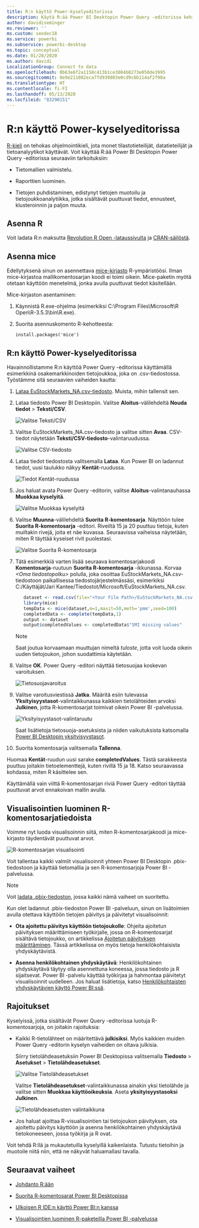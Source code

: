 ```yaml
---
title: R:n käyttö Power-kyselyeditorissa
description: Käytä R:ää Power BI Desktopin Power Query -editorissa kehittyneeseen analyysiin.
author: davidiseminger
ms.reviewer: ''
ms.custom: seodec18
ms.service: powerbi
ms.subservice: powerbi-desktop
ms.topic: conceptual
ms.date: 01/28/2020
ms.author: davidi
LocalizationGroup: Connect to data
ms.openlocfilehash: 0b63e6f2a1158c413b1ce3084b8273e050de3995
ms.sourcegitcommit: 0e9e211082eca7fd939803e0cd9c6b114af2f90a
ms.translationtype: HT
ms.contentlocale: fi-FI
ms.lasthandoff: 05/13/2020
ms.locfileid: "83290151"
---
```

# <a name="use-r-in-power-query-editor"></a>R:n käyttö Power-kyselyeditorissa

[R-kieli](https://mran.microsoft.com/documents/what-is-r) on tehokas ohjelmointikieli, jota monet tilastotieteilijät, datatieteilijät ja tietoanalyytikot käyttävät. Voit käyttää R:ää Power BI Desktopin Power Query -editorissa seuraaviin tarkoituksiin:

* Tietomallien valmistelu.

* Raporttien luominen.

* Tietojen puhdistaminen, edistynyt tietojen muotoilu ja tietojoukkoanalytiikka, jotka sisältävät puuttuvat tiedot, ennusteet, klusteroinnin ja paljon muuta.  

## <a name="install-r"></a>Asenna R

Voit ladata R:n maksutta [Revolution R Open -lataussivulta](https://mran.revolutionanalytics.com/download/) ja [CRAN-säilöstä](https://cran.r-project.org/bin/windows/base/).

## <a name="install-mice"></a>Asenna mice

Edellytyksenä sinun on asennettava [mice-kirjasto](https://www.rdocumentation.org/packages/mice/versions/3.5.0/topics/mice) R-ympäristöösi. Ilman mice-kirjastoa mallikomentosarjan koodi ei toimi oikein. Mice-paketin myötä otetaan käyttöön menetelmä, jonka avulla puuttuvat tiedot käsitellään.

Mice-kirjaston asentaminen:

1. Käynnistä R.exe-ohjelma (esimerkiksi C:\Program Files\Microsoft\R Open\R-3.5.3\bin\R.exe).  

2. Suorita asennuskomento R-kehotteesta:

   ``` 
   install.packages('mice') 
   ```

## <a name="use-r-in-power-query-editor"></a>R:n käyttö Power-kyselyeditorissa

Havainnollistamme R:n käyttöä Power Query -editorissa käyttämällä esimerkkinä osakemarkkinoiden tietojoukkoa, joka on .csv-tiedostossa. Työstämme sitä seuraavien vaiheiden kautta:

1. [Lataa EuStockMarkets_NA.csv-tiedosto](https://download.microsoft.com/download/F/8/A/F8AA9DC9-8545-4AAE-9305-27AD1D01DC03/EuStockMarkets_NA.csv). Muista, mihin tallensit sen.

1. Lataa tiedosto Power BI Desktopiin. Valitse **Aloitus**-välilehdeltä **Nouda tiedot** > **Teksti/CSV**.

   ![Valitse Teksti/CSV](media/desktop-r-in-query-editor/r-in-query-editor_1.png)

1. Valitse EuStockMarkets_NA.csv-tiedosto ja valitse sitten **Avaa**. CSV-tiedot näytetään **Teksti/CSV-tiedosto**-valintaruudussa.

   ![Valitse CSV-tiedosto](media/desktop-r-in-query-editor/r-in-query-editor_2.png)

1. Lataa tiedot tiedostosta valitsemalla **Lataa**. Kun Power BI on ladannut tiedot, uusi taulukko näkyy **Kentät**-ruudussa.

   ![Tiedot Kentät-ruudussa](media/desktop-r-in-query-editor/r-in-query-editor_3.png)

1. Jos haluat avata Power Query -editorin, valitse **Aloitus**-valintanauhassa **Muokkaa kyselyitä**.

   ![Valitse Muokkaa kyselyitä](media/desktop-r-in-query-editor/r-in-query-editor_4.png)

1. Valitse **Muunna**-välilehdeltä **Suorita R-komentosarja**. Näyttöön tulee **Suorita R-komentosarja** -editori. Riveiltä 15 ja 20 puuttuu tietoja, kuten muiltakin rivejä, joita et näe kuvassa. Seuraavissa vaiheissa näytetään, miten R täyttää kyseiset rivit puolestasi.

   ![Valitse Suorita R-komentosarja](media/desktop-r-in-query-editor/r-in-query-editor_5d.png)

1. Tätä esimerkkiä varten lisää seuraava komentosarjakoodi **Komentosarja**-ruutuun **Suorita R-komentosarja** -ikkunassa. Korvaa *&lt;Oma tiedostopolku&gt;* polulla, joka osoittaa EuStockMarkets_NA.csv-tiedostoon paikallisessa tiedostojärjestelmässäsi, esimerkiksi C:/Käyttäjät/Jari Kantee/Tiedostot/Microsoft/EuStockMarkets_NA.csv.

    ```r
       dataset <- read.csv(file="<Your File Path>/EuStockMarkets_NA.csv", header=TRUE, sep=",")
       library(mice)
       tempData <- mice(dataset,m=1,maxit=50,meth='pmm',seed=100)
       completedData <- complete(tempData,1)
       output <- dataset
       output$completedValues <- completedData$"SMI missing values"
    ```

    > [!NOTE]
    > Saat joutua korvaamaan muuttujan nimeltä *tuloste*, jotta voit luoda oikein uuden tietojoukon, johon suodattimia käytetään.

7. Valitse **OK**. Power Query -editori näyttää tietosuojaa koskevan varoituksen.

   ![Tietosuojavaroitus](media/desktop-r-in-query-editor/r-in-query-editor_6.png)
8. Valitse varoitusviestissä **Jatka**. Määritä esiin tulevassa **Yksityisyystasot**-valintaikkunassa kaikkien tietolähteiden arvoksi **Julkinen**, jotta R-komentosarjat toimivat oikein Power BI -palvelussa. 

   ![Yksityisyystasot-valintaruutu](media/desktop-r-in-query-editor/r-in-query-editor_7.png)

   Saat lisätietoja tietosuoja-asetuksista ja niiden vaikutuksista katsomalla [Power BI Desktopin yksityisyystasot](../admin/desktop-privacy-levels.md).

 9. Suorita komentosarja valitsemalla **Tallenna**. 

   Huomaa **Kentät**-ruudun uusi sarake **completedValues**. Tästä sarakkeesta puuttuu joitakin tietoelementtejä, kuten rivillä 15 ja 18. Katso seuraavassa kohdassa, miten R käsittelee sen.

   Käyttämällä vain viittä R-komentosarjan riviä Power Query -editori täyttää puuttuvat arvot ennakoivan mallin avulla.

## <a name="create-visuals-from-r-script-data"></a>Visualisointien luominen R-komentosarjatiedoista

Voimme nyt luoda visualisoinnin siitä, miten R-komentosarjakoodi ja mice-kirjasto täydentävät puuttuvat arvot.

![R-komentosarjan visualisointi](media/desktop-r-in-query-editor/r-in-query-editor_8a.png)

Voit tallentaa kaikki valmiit visualisoinnit yhteen Power BI Desktopin .pbix-tiedostoon ja käyttää tietomallia ja sen R-komentosarjoja Power BI -palvelussa.

> [!NOTE]
> Voit [ladata .pbix-tiedoston](https://download.microsoft.com/download/F/8/A/F8AA9DC9-8545-4AAE-9305-27AD1D01DC03/Complete%20Values%20with%20R%20in%20PQ.pbix), jossa kaikki nämä vaiheet on suoritettu.

Kun olet ladannut .pbix-tiedoston Power BI -palveluun, sinun on lisätoimien avulla otettava käyttöön tietojen päivitys ja päivitetyt visualisoinnit:  

* **Ota ajoitettu päivitys käyttöön tietojoukolle**: Ohjeita ajoitetun päivityksen määrittämiseen työkirjalle, jossa on R-komentosarjat sisältävä tietojoukko, on artikkelissa [Ajoitetun päivityksen määrittäminen](refresh-scheduled-refresh.md). Tässä artikkelissa on myös tietoja henkilökohtaisista yhdyskäytävistä.

* **Asenna henkilökohtainen yhdyskäytävä**: Henkilökohtainen yhdyskäytävä täytyy olla asennettuna koneessa, jossa tiedosto ja R sijaitsevat. Power BI -palvelu käyttää työkirjaa ja hahmontaa päivitetyt visualisoinnit uudelleen. Jos haluat lisätietoja, katso [Henkilökohtaisten yhdyskäytävien käyttö Power BI:ssä](service-gateway-personal-mode.md).

## <a name="limitations"></a>Rajoitukset

Kyselyissä, jotka sisältävät Power Query -editorissa luotuja R-komentosarjoja, on joitakin rajoituksia:

* Kaikki R-tietolähteet on määritettävä **julkisiksi**. Myös kaikkien muiden Power Query -editorin kyselyn vaiheiden on oltava julkisia. 

   Siirry tietolähdeasetuksiin Power BI Desktopissa valitsemalla **Tiedosto** > **Asetukset** > **Tietolähdeasetukset**.

   ![Valitse Tietolähdeasetukset](media/desktop-r-in-query-editor/r-in-query-editor_9.png)

   Valitse **Tietolähdeasetukset**-valintaikkunassa ainakin yksi tietolähde ja valitse sitten **Muokkaa käyttöoikeuksia**. Aseta **yksityisyystasoksi** **Julkinen**.

   ![Tietolähdeasetusten valintaikkuna](media/desktop-r-in-query-editor/r-in-query-editor_10.png)  
  
* Jos haluat ajoittaa R-visualisointien tai tietojoukon päivityksen, ota ajoitettu päivitys käyttöön ja asenna henkilökohtainen yhdyskäytävä tietokoneeseen, jossa työkirja ja R ovat. 

Voit tehdä R:llä ja mukautetuilla kyselyillä kaikenlaista. Tutustu tietoihin ja muotoile niitä niin, että ne näkyvät haluamallasi tavalla.

## <a name="next-steps"></a>Seuraavat vaiheet

* [Johdanto R:ään](https://mran.microsoft.com/documents/what-is-r) 

* [Suorita R-komentosarat Power BI Desktopissa](desktop-r-scripts.md) 

* [Ulkoisen R IDE:n käyttö Power BI:n kanssa](desktop-r-ide.md) 

* [Visualisointien luominen R-paketeilla Power BI -palvelussa](service-r-packages-support.md)
